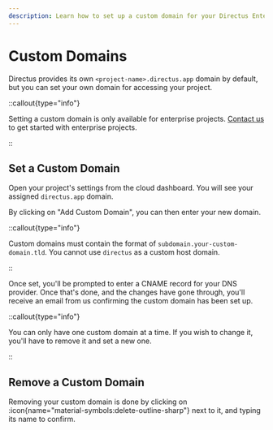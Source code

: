 ```yaml
---
description: Learn how to set up a custom domain for your Directus Enterprise Cloud project.
---
```


# Custom Domains

<!-- TODO: Image -->

Directus provides its own `<project-name>.directus.app` domain by default, but you can set your own domain for accessing your project.

::callout{type="info"}

Setting a custom domain is only available for enterprise projects. [Contact us](https://directus.io/contact) to get started with enterprise projects.

::

## Set a Custom Domain

Open your project's settings from the cloud dashboard. You will see your assigned `directus.app` domain.

By clicking on "Add Custom Domain", you can then enter your new domain. 

::callout{type="info"}

Custom domains must contain the format of `subdomain.your-custom-domain.tld`. You cannot use `directus` as a custom host domain.

::

Once set, you'll be prompted to enter a CNAME record for your DNS provider. Once that's done, and the changes have gone through, you'll receive an email from us confirming the custom domain has been set up.

::callout{type="info"}

You can only have one custom domain at a time. If you wish to change it, you'll have to remove it and set a new one.

::

## Remove a Custom Domain

Removing your custom domain is done by clicking on :icon{name="material-symbols:delete-outline-sharp"} next to it, and typing its name to confirm.
